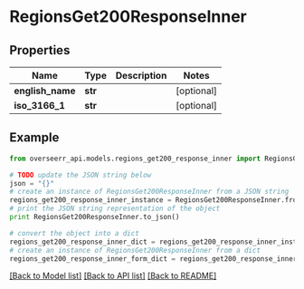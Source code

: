# RegionsGet200ResponseInner


## Properties
Name | Type | Description | Notes
------------ | ------------- | ------------- | -------------
**english_name** | **str** |  | [optional] 
**iso_3166_1** | **str** |  | [optional] 

## Example

```python
from overseerr_api.models.regions_get200_response_inner import RegionsGet200ResponseInner

# TODO update the JSON string below
json = "{}"
# create an instance of RegionsGet200ResponseInner from a JSON string
regions_get200_response_inner_instance = RegionsGet200ResponseInner.from_json(json)
# print the JSON string representation of the object
print RegionsGet200ResponseInner.to_json()

# convert the object into a dict
regions_get200_response_inner_dict = regions_get200_response_inner_instance.to_dict()
# create an instance of RegionsGet200ResponseInner from a dict
regions_get200_response_inner_form_dict = regions_get200_response_inner.from_dict(regions_get200_response_inner_dict)
```
[[Back to Model list]](../README.md#documentation-for-models) [[Back to API list]](../README.md#documentation-for-api-endpoints) [[Back to README]](../README.md)


